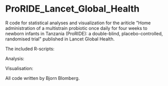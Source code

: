 # ProRIDE_Lancet_Global_Health
R code for statistical analyses and visualization for the ariticle "Home administration of a multistrain probiotic once daily for four weeks to newborn infants in Tanzania (ProRIDE): a double-blind, placebo-controlled, randomised trial" published in Lancet Global Health.

The included R-scripts:

Analysis:

Visualisation:



All code written by Bjorn Blomberg.

